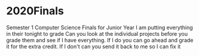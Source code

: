 # 2020Finals
Semester 1 Computer Science Finals for Junior Year
I am putting everything in their tonight to grade
Can you look at the individual projects before you grade them and see if I have everything. If I do you can go ahead and grade it for the extra credit. If I don't can you send it back to me so I can fix it
